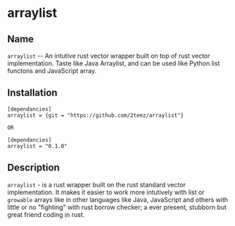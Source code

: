 # arraylist

## Name

`arraylist` -- An intutive rust vector wrapper built on top of rust vector implementation. Taste like Java Arraylist, and can be used like Python list functons and JavaScript array.

## Installation

    [dependancies]
    arraylist = {git = "https://github.com/2teez/arraylist"}
        
    OR 
    
    [dependancies]
    arraylist = "0.1.0"

## Description
`arraylist` - is a rust wrapper built on the rust standard vector implementation. It makes it easier to work more intutively with list or `growable` arrays like in other languages like Java, JavaScript and others with little or no "fighting" with rust borrow checker; a ever present, stubborn but great friend coding in rust.
